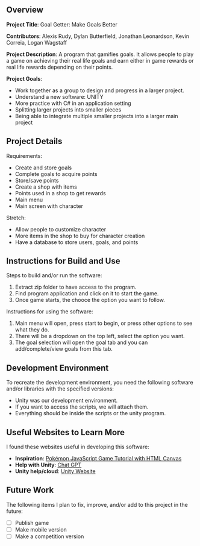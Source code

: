 ## Overview

**Project Title**: Goal Getter: Make Goals Better

**Contributors**: Alexis Rudy, Dylan Butterfield, Jonathan Leonardson, Kevin Correia, Logan Wagstaff

**Project Description**: A program that gamifies goals. It allows people to play a game on achieving their real life goals and earn either in game rewards or real life rewards depending on their points. 

**Project Goals**:
- Work together as a group to design and progress in a larger project.
- Understand a new software: UNITY
- More practice with C# in an application setting
- Splitting larger projects into smaller pieces
- Being able to integrate multiple smaller projects into a larger main project

## Project Details

Requirements:

* Create and store goals
* Complete goals to acquire points
* Store/save points
* Create a shop with items 
* Points used in a shop to get rewards
* Main menu
* Main screen with character 

Stretch:

* Allow people to customize character
* More items in the shop to buy for character creation
* Have a database to store users, goals, and points

## Instructions for Build and Use

Steps to build and/or run the software:

1. Extract zip folder to have access to the program. 
2. Find program application and click on it to start the game.
3. Once game starts, the chooce the option you want to follow.

Instructions for using the software:

1. Main menu will open, press start to begin, or press other options to see what they do.
2. There will be a dropdown on the top left, select the option you want.
3. The goal selection will open the goal tab and you can add/complete/view goals from this tab.

## Development Environment 

To recreate the development environment, you need the following software and/or libraries with the specified versions:

* Unity was our development environment. 
* If you want to access the scripts, we will attach them. 
* Everything should be inside the scripts or the unity program. 

## Useful Websites to Learn More

I found these websites useful in developing this software:

* **Inspiration**: [Pokémon JavaScript Game Tutorial with HTML Canvas](https://www.youtube.com/watch?v=yP5DKzriqXA) 
* **Help with Unity**: [Chat GPT](https://chatgpt.com/)
* **Unity help/cloud**: [Unity Website](https://cloud.unity.com/home/login?redirectTo=Lw==)

## Future Work

The following items I plan to fix, improve, and/or add to this project in the future:

* [ ] Publish game
* [ ] Make mobile version 
* [ ] Make a competition version
